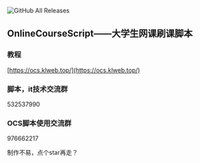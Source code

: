 ![GitHub All Releases](https://img.shields.io/github/downloads/KL-Skeleton/OnlineCourseScript/total)


## OnlineCourseScript——大学生网课刷课脚本

### 教程
[https://ocs.klweb.top/](https://ocs.klweb.top/)

### 脚本，it技术交流群
532537990

### OCS脚本使用交流群
976662217

制作不易，点个star再走？


